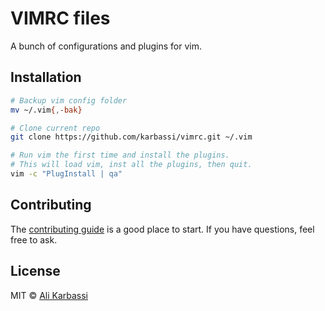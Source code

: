 # VIMRC files

A bunch of configurations and plugins for vim.

## Installation
```sh
# Backup vim config folder
mv ~/.vim{,-bak}

# Clone current repo
git clone https://github.com/karbassi/vimrc.git ~/.vim

# Run vim the first time and install the plugins.
# This will load vim, inst all the plugins, then quit.
vim -c "PlugInstall | qa"
```

## Contributing

The [contributing guide](CODE_OF_CONDUCT.md) is a good place to start. If you have questions, feel free to ask.

## License

MIT © [Ali Karbassi](https://karbassi.com)
